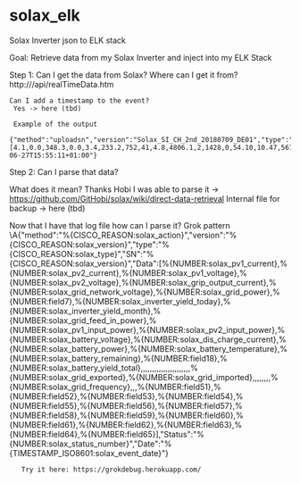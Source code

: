 # solax_elk
Solax Inverter json to ELK stack


Goal:
Retrieve data from my Solax Inverter and inject into my ELK Stack


Step 1:
Can I get the data from Solax?
    Where can I get it from?
     http://<solaxIP>/api/realTimeData.htm
    
    Can I add a timestamp to the event?
     Yes -> here (tbd)
     
     Example of the output
     {"method":"uploadsn","version":"Solax_SI_CH_2nd_20180709_DE01","type":"AL_SE","SN":"A8215E8D","Data":[4.1,0.0,348.3,0.0,3.4,233.2,752,41,4.8,4806.1,2,1428,0,54.10,10.47,567,27,72,0.0,2258.4,,,,,,,,,,,,,,,,,,,,,,0.00,0.00,,,,,,,,49.98,,,0.0,0.0,0,0.00,0,0,0,0.00,0,9,0,0,0.00,0,9],"Status":"2","Date":"2020-06-27T15:55:11+01:00"}


Step 2: 
Can I parse that data?
  
   What does it mean?
       Thanks Hobi I was able to parse it -> https://github.com/GitHobi/solax/wiki/direct-data-retrieval
       Internal file for backup -> here (tbd)
       
       
   Now that I have that log file how can I parse it?
       Grok pattern
       \A\{"method":"%{CISCO_REASON:solax_action}","version":"%{CISCO_REASON:solax_version}","type":"%{CISCO_REASON:solax_type}","SN":"%{CISCO_REASON:solax_version}","Data":\[%{NUMBER:solax_pv1_current},%{NUMBER:solax_pv2_current},%{NUMBER:solax_pv1_voltage},%{NUMBER:solax_pv2_voltage},%{NUMBER:solax_grip_output_current},%{NUMBER:solax_grid_network_voltage},%{NUMBER:solax_grid_power},%{NUMBER:field7},%{NUMBER:solax_inverter_yield_today},%{NUMBER:solax_inverter_yield_month},%{NUMBER:solax_grid_feed_in_power},%{NUMBER:solax_pv1_input_power},%{NUMBER:solax_pv2_input_power},%{NUMBER:solax_battery_voltage},%{NUMBER:solax_dis_charge_current},%{NUMBER:solax_battery_power},%{NUMBER:solax_battery_temperature},%{NUMBER:solax_battery_remaining},%{NUMBER:field18},%{NUMBER:solax_battery_yield_total},,,,,,,,,,,,,,,,,,,,,,%{NUMBER:solax_grid_exported},%{NUMBER:solax_grid_imported},,,,,,,,%{NUMBER:solax_grid_frequency},,,%{NUMBER:field51},%{NUMBER:field52},%{NUMBER:field53},%{NUMBER:field54},%{NUMBER:field55},%{NUMBER:field56},%{NUMBER:field57},%{NUMBER:field58},%{NUMBER:field59},%{NUMBER:field60},%{NUMBER:field61},%{NUMBER:field62},%{NUMBER:field63},%{NUMBER:field64},%{NUMBER:field65}],"Status":"%{NUMBER:solax_status_number}","Date":"%{TIMESTAMP_ISO8601:solax_event_date}"\}
       
       
       Try it here: https://grokdebug.herokuapp.com/


